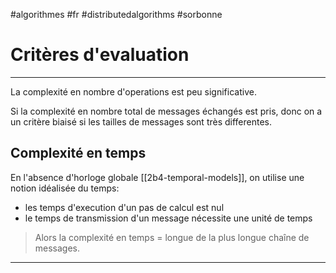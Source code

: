 #algorithmes #fr #distributedalgorithms #sorbonne
# Critères d'evaluation
---
La complexité en nombre d'operations est peu significative.

Si la complexité en nombre total de messages échangés est pris, donc on a un critère biaisé si les tailles de messages sont très differentes.

## Complexité en temps
En l'absence d'horloge globale [[2b4-temporal-models]], on utilise une notion idéalisée du temps:
+ les temps d'execution d'un pas de calcul est nul
+ le temps de transmission d'un message nécessite une unité de temps

> Alors la complexité en temps = longue de la plus longue chaîne de messages.



---